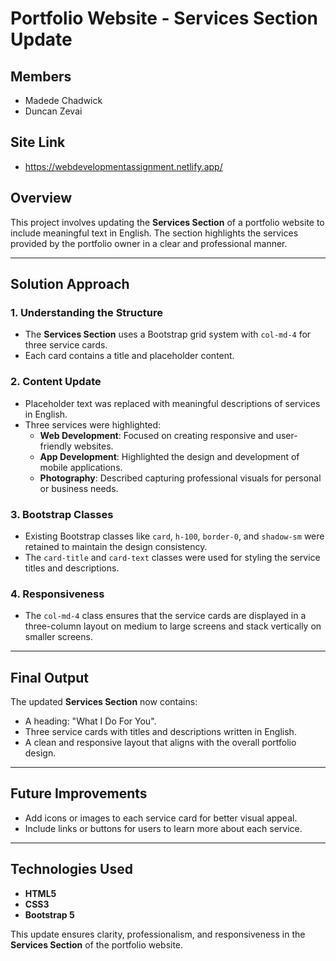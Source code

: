 # Portfolio Website - Services Section Update
## Members
- Madede Chadwick
- Duncan Zevai

## Site Link
- https://webdevelopmentassignment.netlify.app/
## Overview
This project involves updating the **Services Section** of a portfolio website to include meaningful text in English. The section highlights the services provided by the portfolio owner in a clear and professional manner.

---

## Solution Approach

### 1. Understanding the Structure
- The **Services Section** uses a Bootstrap grid system with `col-md-4` for three service cards.
- Each card contains a title and placeholder content.

### 2. Content Update
- Placeholder text was replaced with meaningful descriptions of services in English.
- Three services were highlighted:
  - **Web Development**: Focused on creating responsive and user-friendly websites.
  - **App Development**: Highlighted the design and development of mobile applications.
  - **Photography**: Described capturing professional visuals for personal or business needs.

### 3. Bootstrap Classes
- Existing Bootstrap classes like `card`, `h-100`, `border-0`, and `shadow-sm` were retained to maintain the design consistency.
- The `card-title` and `card-text` classes were used for styling the service titles and descriptions.

### 4. Responsiveness
- The `col-md-4` class ensures that the service cards are displayed in a three-column layout on medium to large screens and stack vertically on smaller screens.

---

## Final Output
The updated **Services Section** now contains:
- A heading: "What I Do For You".
- Three service cards with titles and descriptions written in English.
- A clean and responsive layout that aligns with the overall portfolio design.

---

## Future Improvements
- Add icons or images to each service card for better visual appeal.
- Include links or buttons for users to learn more about each service.

---

## Technologies Used
- **HTML5**
- **CSS3**
- **Bootstrap 5**


This update ensures clarity, professionalism, and responsiveness in the **Services Section** of the portfolio website.